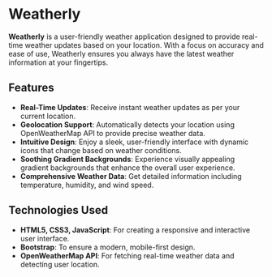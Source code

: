 # Weatherly

**Weatherly** is a user-friendly weather application designed to provide real-time weather updates based on your location. With a focus on accuracy and ease of use, Weatherly ensures you always have the latest weather information at your fingertips.

## Features

- **Real-Time Updates**: Receive instant weather updates as per your current location.
- **Geolocation Support**: Automatically detects your location using OpenWeatherMap API to provide precise weather data.
- **Intuitive Design**: Enjoy a sleek, user-friendly interface with dynamic icons that change based on weather conditions.
- **Soothing Gradient Backgrounds**: Experience visually appealing gradient backgrounds that enhance the overall user experience.
- **Comprehensive Weather Data**: Get detailed information including temperature, humidity, and wind speed.

## Technologies Used

- **HTML5, CSS3, JavaScript**: For creating a responsive and interactive user interface.
- **Bootstrap**: To ensure a modern, mobile-first design.
- **OpenWeatherMap API**: For fetching real-time weather data and detecting user location.
